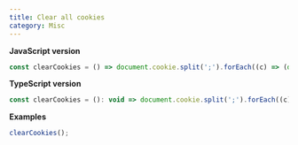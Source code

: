```yaml
---
title: Clear all cookies
category: Misc
---
```


**JavaScript version**

```js
const clearCookies = () => document.cookie.split(';').forEach((c) => (document.cookie = c.replace(/^ +/, '').replace(/=.*/, `=;expires=${new Date().toUTCString()};path=/`)));
```

**TypeScript version**

```js
const clearCookies = (): void => document.cookie.split(';').forEach((c) => (document.cookie = c.replace(/^ +/, '').replace(/=.*/, `=;expires=${new Date().toUTCString()};path=/`)));
```

**Examples**

```js
clearCookies();
```
